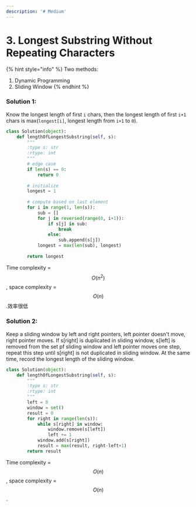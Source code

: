 ```yaml
---
description: '# Medium'
---
```


# 3. Longest Substring Without Repeating Characters

{% hint style="info" %}
Two methods:

1. Dynamic Programming
2. Sliding Window
{% endhint %}

### Solution 1:

Know the longest length of first `i` chars, then the longest length of first `i+1` chars is max\(`longest[i]`, longest length from `i+1` to `0`\).

```python
class Solution(object):
    def lengthOfLongestSubstring(self, s):
        """
        :type s: str
        :rtype: int
        """
        # edge case
        if len(s) == 0:
            return 0
        
        # initialize
        longest = 1
        
        # compute based on last element
        for i in range(1, len(s)):
            sub = []
            for j in reversed(range(0, i+1)):
                if s[j] in sub:
                    break
                else:
                    sub.append(s[j])
            longest = max(len(sub), longest)
            
        return longest
```

Time complexity = $$O(n^2)$$ , space complexity = $$O(n)$$ .效率很低

### Solution 2:

Keep a sliding window by left and right pointers, left pointer doesn't move, right pointer moves. If s\[right\] is duplicated in sliding window, s\[left\] is removed from the set pf sliding window and left pointer moves one step, repeat this step until s\[right\] is not duplicated in sliding window. At the same time, record the longest length of the sliding window.

```python
class Solution(object):
    def lengthOfLongestSubstring(self, s):
        """
        :type s: str
        :rtype: int
        """
        left = 0
        window = set()
        result = 0
        for right in range(len(s)):
            while s[right] in window:
                window.remove(s[left])
                left += 1
            window.add(s[right])
            result = max(result, right-left+1)
        return result
```

Time complexity = $$O(n)$$ , space complexity = $$O(n)$$ .

